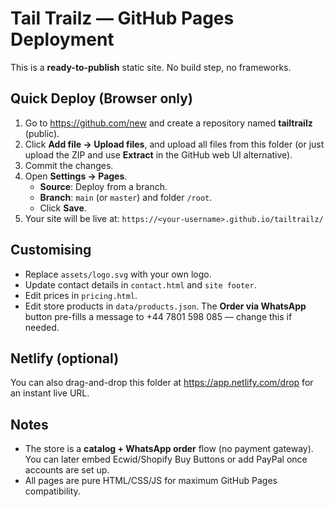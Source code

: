 # Tail Trailz — GitHub Pages Deployment

This is a **ready-to-publish** static site. No build step, no frameworks.

## Quick Deploy (Browser only)

1. Go to https://github.com/new and create a repository named **tailtrailz** (public).
2. Click **Add file → Upload files**, and upload all files from this folder (or just upload the ZIP and use **Extract** in the GitHub web UI alternative).
3. Commit the changes.
4. Open **Settings → Pages**.
   - **Source**: Deploy from a branch.
   - **Branch**: `main` (or `master`) and folder `/root`.
   - Click **Save**.
5. Your site will be live at: `https://<your-username>.github.io/tailtrailz/`

## Customising

- Replace `assets/logo.svg` with your own logo.
- Update contact details in `contact.html` and `site footer`.
- Edit prices in `pricing.html`.
- Edit store products in `data/products.json`. The **Order via WhatsApp** button pre-fills a message to +44 7801 598 085 — change this if needed.

## Netlify (optional)

You can also drag-and-drop this folder at https://app.netlify.com/drop for an instant live URL.

## Notes

- The store is a **catalog + WhatsApp order** flow (no payment gateway). You can later embed Ecwid/Shopify Buy Buttons or add PayPal once accounts are set up.
- All pages are pure HTML/CSS/JS for maximum GitHub Pages compatibility.